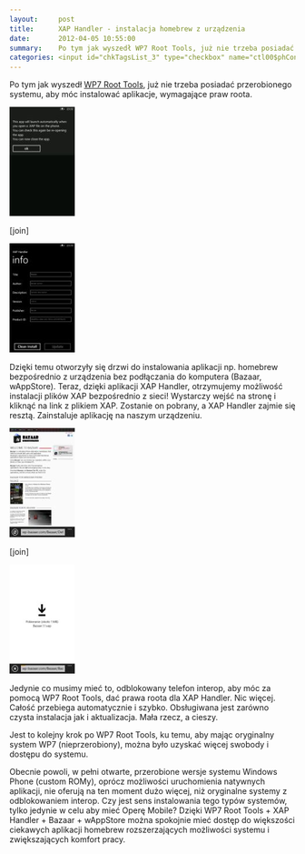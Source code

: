 ```yaml
---
layout:     post
title:      XAP Handler - instalacja homebrew z urządzenia
date:       2012-04-05 10:55:00
summary:    Po tym jak wyszedł WP7 Root Tools, już nie trzeba posiadać przerobionego systemu, aby móc instalować aplikacje, wymagające praw roota.Dzięki temu otworzyły się drzwi do instalowania aplikacji np. homebrew bezpośrednio z urządzenia bez podłączania do komputera (Bazaar, wAppStore). Teraz, dzięki aplik...
categories: <input id="chkTagsList_3" type="checkbox" name="ctl00$phContentRight$chkTagsList$chkTagsList_3" checked="checked" value="8"><label for="chkTagsList_3">oprogramowanie</label> <input id="chkTagsList_7" type="checkbox" name="ctl00$phContentRight$chkTagsList$chkTagsList_7" checked="checked" value="128"><label for="chkTagsList_7">programowanie</label> <input id="chkTagsList_8" type="checkbox" name="ctl00$phContentRight$chkTagsList$chkTagsList_8" checked="checked" value="256"><label for="chkTagsList_8">urządzenia mobilne</label>
---
```




Po tym jak wyszedł [WP7 Root Tools](http://www.dobreprogramy.pl/djfoxer/Rootowanie-w-Windows-Phone-dla-wszystkich,31248.html), już nie trzeba posiadać przerobionego systemu, aby móc instalować aplikacje, wymagające praw roota.



![desk](https://raw.githubusercontent.com/djfoxer/djfoxer.github.io/master/_img/2012-4-5-_141_/g_-_288x192_-_-_31333x20120403234839_0.jpg)

[join]

![desk](https://raw.githubusercontent.com/djfoxer/djfoxer.github.io/master/_img/2012-4-5-_141_/g_-_288x192_-_-_31333x20120403234854_0.jpg)



Dzięki temu otworzyły się drzwi do instalowania aplikacji np. homebrew bezpośrednio z urządzenia bez podłączania do komputera (Bazaar, wAppStore). Teraz, dzięki aplikacji XAP Handler, otrzymujemy  możliwość instalacji plików XAP bezpośrednio z sieci! Wystarczy wejść na stronę i kliknąć na link z plikiem XAP. Zostanie on pobrany, a XAP Handler zajmie się resztą. Zainstaluje aplikację na naszym urządzeniu.







![desk](https://raw.githubusercontent.com/djfoxer/djfoxer.github.io/master/_img/2012-4-5-_141_/g_-_288x192_-_-_31333x20120403234902_0.jpg)

[join]

![desk](https://raw.githubusercontent.com/djfoxer/djfoxer.github.io/master/_img/2012-4-5-_141_/g_-_288x192_-_-_31333x20120403234845_0.jpg)



Jedynie co musimy mieć to,  odblokowany telefon interop, aby móc za pomocą WP7 Root Tools, dać prawa roota dla XAP Handler. Nic więcej. Całość przebiega automatycznie i szybko. Obsługiwana jest zarówno czysta instalacja jak i aktualizacja. Mała rzecz, a cieszy.





Jest to kolejny krok po WP7 Root Tools, ku temu, aby mając oryginalny system WP7 (nieprzerobiony), można było uzyskać więcej swobody i dostępu do systemu.

Obecnie powoli, w pełni otwarte, przerobione wersje systemu Windows Phone (custom ROMy), oprócz możliwości uruchomienia natywnych aplikacji, nie oferują na ten moment dużo więcej, niż oryginalne systemy z odblokowaniem interop. Czy jest sens instalowania tego typów systemów, tylko jedynie w celu aby mieć Operę Mobile? Dzięki WP7 Root Tools + XAP Handler + Bazaar + wAppStore można spokojnie mieć dostęp do większości ciekawych aplikacji homebrew rozszerzających możliwości systemu i zwiększających komfort pracy.